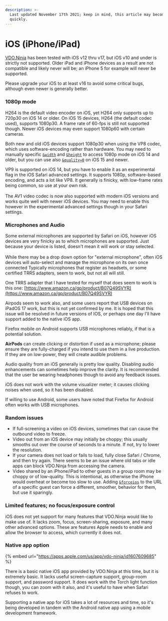 ```yaml
---
description: >-
  Last updated November 17th 2021; keep in mind, this article may become dated
  quickly.
---
```


# iOS (iPhone/iPad)

[VDO.Ninja](https://vdo.ninja/) has been tested with iOS v12 thru v17, but iOS v10 and under is strictly not supported. Older iPad and iPhone devices as a result are not compatible and likely never will be; an iPhone 5 for example will never be supported.

Please upgrade your iOS to at least v16 to avoid some critical bugs, although even newer is generally better.&#x20;

### 1080p mode

H264 is the default video encoder on iOS, yet H264 only supports up to 720p30 on iOS 14 or older. On iOS 15 devices, H264 (the default codec used), supports 1080p30. A frame rate of 60-fps is still not supported though. Newer iOS devices may even support 1080p60 with certain cameras.

Both new and old iOS devices support 1080p30 when using the VP8 codec, which uses software-encoding rather than hardware. You may need to manually specific [`&width`](../source-settings/and-width.md) and [`&height`](../source-settings/and-height.md) to access 1080p mode on iOS 14 and older, but you can use also [`&quality=0`](../advanced-settings/video-parameters/and-quality.md) on iOS 15 and newer.

VP9 is supported on iOS 14, but you have to enable it as an experimental flag in the iOS Safari advanced settings. It supports 1080p, software-based encoding, and acts a lot like VP8. It generally is finicky, with low-frame rates being common, so use at your own risk.\
\
The AV1 video codec is now also supported with modern iOS versions and works quite well with newer iOS devices. You may need to enable this however in the experimental advanced settings though in your Safari settings.

### Microphones and Audio

Some external microphones are supported by Safari on iOS, however iOS devices are very finicky as to which microphones are supported. Just because your device is listed, doesn't mean it will work or stay selected.\
\
While there may be a drop down option for "external microphone", often iOS devices will auto-select and manage the microphone on its own once connected  Typically microphones that register as headsets, or some certified TRRS adapters, seem to work, but not all will still.

One TRRS adapter that I have tested for myself that does seem to work is this one: [https://www.amazon.ca/gp/product/B07Q49SVYR](https://www.amazon.ca/gp/product/B07Q49SVYR)

Airpods seem to work also, and some users report that USB devices on iPadOS 17 work, but this is not yet confirmed by me. It is hoped that this issue will be resolved in future versions of IOS, or perhaps one day I'll have support added to the native iOS app.

Firefox mobile on Android supports USB microphones reliably, if that is a potential solution.



**AirPods** can create clicking or distortion if used as a microphone; please ensure they are fully-charged if you intend to use them in a live production. If they are on low-power, they will create audible problems.

Audio quality from an iOS generally is pretty low quality. Disabling audio enhancements can sometimes help improve the clarity. It is recommended that the user be wearing headphones though to avoid any feedback issues.

iOS does not work with the volume visualizer meter; it causes clicking noises when used, so it has been disabled.

If willing to use Android, some users have noted that Firefox for Android often works with USB microphones.

### Random issues

* If full-screening a video on iOS devices, sometimes that can cause the outbound video to freeze.
* Video out from an iOS device may initially be choppy; this usually smooths out over the course of seconds to a minute. If not, try to lower the resolution.
* If your camera does not load or fails to load, fully close Safari / Chrome, and then try again. There seems to be an issue where old tabs or idle apps can block VDO.Ninja from accessing the camera.
* Video shared by an iPhone/iPad to other guests in a group room may be choppy or of low-quality. This is intentional, as otherwise the iPhone would overheat or become too slow to use. Adding [`&forceios`](../advanced-settings/mobile-parameters/and-forceios.md) to the URL of a specific guest can force a different, smoother, behavior for them, but use it sparingly.

### Limited features; no focus/exposure control

iOS does not yet support for many features that VDO.Ninja would like to make use of. It lacks zoom, focus, screen-sharing, exposure, and many other advanced options. These are features Apple needs to enable and allow the browser to access, which currently it does not.

### Native app option

{% embed url="https://apps.apple.com/us/app/vdo-ninja/id1607609685" %}

There is a basic native iOS app provided by VDO.Ninja at this time, but it is extremely basic. It lacks useful screen-capture support, group-room support, and password support. It does work with the Torch light function though, you can zoom with it also, and it's useful to have when Safari refuses to work.

Supporting a native app for iOS takes a lot of resources and time, so it's being developed in tandem with the Android native app using a mobile development framework.
